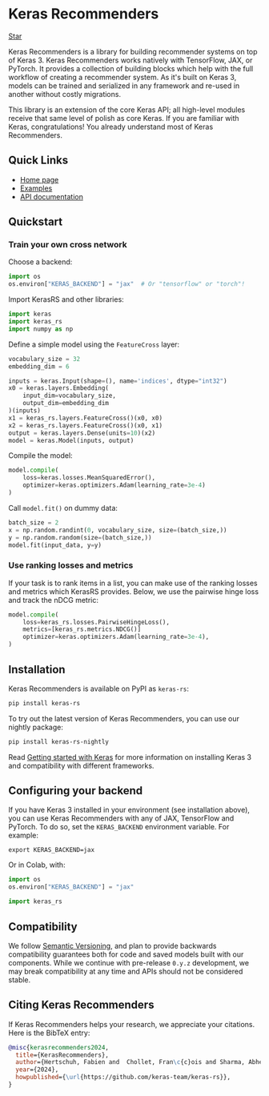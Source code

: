 # Keras Recommenders

<a class="github-button" href="https://github.com/keras-team/keras-rs" data-size="large" data-show-count="true" aria-label="Star keras-team/keras-rs on GitHub">Star</a>

Keras Recommenders is a library for building recommender systems on top of
Keras 3. Keras Recommenders works natively with TensorFlow, JAX, or PyTorch. It
provides a collection of building blocks which help with the full workflow of
creating a recommender system. As it's built on Keras 3, models can be trained
and serialized in any framework and re-used in another without costly
migrations.

This library is an extension of the core Keras API; all high-level modules
receive that same level of polish as core Keras. If you are familiar with Keras,
congratulations! You already understand most of Keras Recommenders.

## Quick Links

- [Home page](https://keras.io/keras_rs)
- [Examples](https://keras.io/keras_rs/examples)
- [API documentation](https://keras.io/keras_rs/api)

## Quickstart

### Train your own cross network

Choose a backend:

```python
import os
os.environ["KERAS_BACKEND"] = "jax"  # Or "tensorflow" or "torch"!
```

Import KerasRS and other libraries:

```python
import keras
import keras_rs
import numpy as np
```

Define a simple model using the `FeatureCross` layer:

```python
vocabulary_size = 32
embedding_dim = 6

inputs = keras.Input(shape=(), name='indices', dtype="int32")
x0 = keras.layers.Embedding(
    input_dim=vocabulary_size,
    output_dim=embedding_dim
)(inputs)
x1 = keras_rs.layers.FeatureCross()(x0, x0)
x2 = keras_rs.layers.FeatureCross()(x0, x1)
output = keras.layers.Dense(units=10)(x2)
model = keras.Model(inputs, output)
```

Compile the model:

```python
model.compile(
    loss=keras.losses.MeanSquaredError(),
    optimizer=keras.optimizers.Adam(learning_rate=3e-4)
)
```

Call `model.fit()` on dummy data:

```python
batch_size = 2
x = np.random.randint(0, vocabulary_size, size=(batch_size,))
y = np.random.random(size=(batch_size,))
model.fit(input_data, y=y)
```

### Use ranking losses and metrics

If your task is to rank items in a list, you can make use of the ranking losses
and metrics which KerasRS provides. Below, we use the pairwise hinge loss and
track the nDCG metric:

```python
model.compile(
    loss=keras_rs.losses.PairwiseHingeLoss(),
    metrics=[keras_rs.metrics.NDCG()]
    optimizer=keras.optimizers.Adam(learning_rate=3e-4),
)
```

## Installation

Keras Recommenders is available on PyPI as `keras-rs`:

```bash
pip install keras-rs
```

To try out the latest version of Keras Recommenders, you can use our nightly
package:

```bash
pip install keras-rs-nightly
```

Read [Getting started with Keras](https://keras.io/getting_started/) for more
information on installing Keras 3 and compatibility with different frameworks.

## Configuring your backend

If you have Keras 3 installed in your environment (see installation above), you
can use Keras Recommenders with any of JAX, TensorFlow and PyTorch. To do so,
set the `KERAS_BACKEND` environment variable. For example:

```shell
export KERAS_BACKEND=jax
```

Or in Colab, with:

```python
import os
os.environ["KERAS_BACKEND"] = "jax"

import keras_rs
```

## Compatibility

We follow [Semantic Versioning](https://semver.org/), and plan to provide
backwards compatibility guarantees both for code and saved models built with our
components. While we continue with pre-release `0.y.z` development, we may break
compatibility at any time and APIs should not be considered stable.

## Citing Keras Recommenders

If Keras Recommenders helps your research, we appreciate your citations.
Here is the BibTeX entry:

```bibtex
@misc{kerasrecommenders2024,
  title={KerasRecommenders},
  author={Hertschuh, Fabien and  Chollet, Fran\c{c}ois and Sharma, Abheesht and others},
  year={2024},
  howpublished={\url{https://github.com/keras-team/keras-rs}},
}
```
